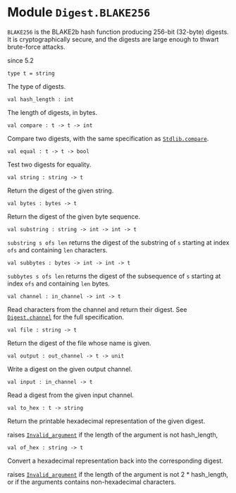 
# Module `Digest.BLAKE256`

`BLAKE256` is the BLAKE2b hash function producing 256-bit (32-byte) digests. It is cryptographically secure, and the digests are large enough to thwart brute-force attacks.

since 5.2
```
type t = string
```
The type of digests.

```
val hash_length : int
```
The length of digests, in bytes.

```
val compare : t -> t -> int
```
Compare two digests, with the same specification as [`Stdlib.compare`](./Stdlib.md#val-compare).

```
val equal : t -> t -> bool
```
Test two digests for equality.

```
val string : string -> t
```
Return the digest of the given string.

```
val bytes : bytes -> t
```
Return the digest of the given byte sequence.

```
val substring : string -> int -> int -> t
```
`substring s ofs len` returns the digest of the substring of `s` starting at index `ofs` and containing `len` characters.

```
val subbytes : bytes -> int -> int -> t
```
`subbytes s ofs len` returns the digest of the subsequence of `s` starting at index `ofs` and containing `len` bytes.

```
val channel : in_channel -> int -> t
```
Read characters from the channel and return their digest. See [`Digest.channel`](./Stdlib-Digest.md#val-channel) for the full specification.

```
val file : string -> t
```
Return the digest of the file whose name is given.

```
val output : out_channel -> t -> unit
```
Write a digest on the given output channel.

```
val input : in_channel -> t
```
Read a digest from the given input channel.

```
val to_hex : t -> string
```
Return the printable hexadecimal representation of the given digest.

raises [`Invalid_argument`](./Stdlib.md#exception-Invalid_argument) if the length of the argument is not hash\_length,
```
val of_hex : string -> t
```
Convert a hexadecimal representation back into the corresponding digest.

raises [`Invalid_argument`](./Stdlib.md#exception-Invalid_argument) if the length of the argument is not 2 \* hash\_length, or if the arguments contains non-hexadecimal characters.